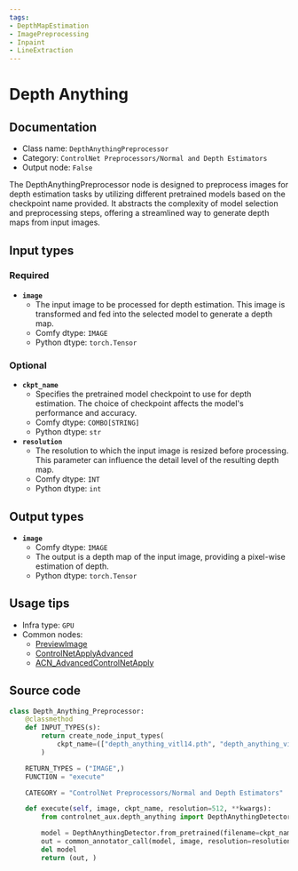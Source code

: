 ```yaml
---
tags:
- DepthMapEstimation
- ImagePreprocessing
- Inpaint
- LineExtraction
---
```


# Depth Anything
## Documentation
- Class name: `DepthAnythingPreprocessor`
- Category: `ControlNet Preprocessors/Normal and Depth Estimators`
- Output node: `False`

The DepthAnythingPreprocessor node is designed to preprocess images for depth estimation tasks by utilizing different pretrained models based on the checkpoint name provided. It abstracts the complexity of model selection and preprocessing steps, offering a streamlined way to generate depth maps from input images.
## Input types
### Required
- **`image`**
    - The input image to be processed for depth estimation. This image is transformed and fed into the selected model to generate a depth map.
    - Comfy dtype: `IMAGE`
    - Python dtype: `torch.Tensor`
### Optional
- **`ckpt_name`**
    - Specifies the pretrained model checkpoint to use for depth estimation. The choice of checkpoint affects the model's performance and accuracy.
    - Comfy dtype: `COMBO[STRING]`
    - Python dtype: `str`
- **`resolution`**
    - The resolution to which the input image is resized before processing. This parameter can influence the detail level of the resulting depth map.
    - Comfy dtype: `INT`
    - Python dtype: `int`
## Output types
- **`image`**
    - Comfy dtype: `IMAGE`
    - The output is a depth map of the input image, providing a pixel-wise estimation of depth.
    - Python dtype: `torch.Tensor`
## Usage tips
- Infra type: `GPU`
- Common nodes:
    - [PreviewImage](../../Comfy/Nodes/PreviewImage.md)
    - [ControlNetApplyAdvanced](../../Comfy/Nodes/ControlNetApplyAdvanced.md)
    - [ACN_AdvancedControlNetApply](../../ComfyUI-Advanced-ControlNet/Nodes/ACN_AdvancedControlNetApply.md)



## Source code
```python
class Depth_Anything_Preprocessor:
    @classmethod
    def INPUT_TYPES(s):
        return create_node_input_types(
            ckpt_name=(["depth_anything_vitl14.pth", "depth_anything_vitb14.pth", "depth_anything_vits14.pth"], {"default": "depth_anything_vitl14.pth"})
        )

    RETURN_TYPES = ("IMAGE",)
    FUNCTION = "execute"

    CATEGORY = "ControlNet Preprocessors/Normal and Depth Estimators"

    def execute(self, image, ckpt_name, resolution=512, **kwargs):
        from controlnet_aux.depth_anything import DepthAnythingDetector

        model = DepthAnythingDetector.from_pretrained(filename=ckpt_name).to(model_management.get_torch_device())
        out = common_annotator_call(model, image, resolution=resolution)
        del model
        return (out, )

```
